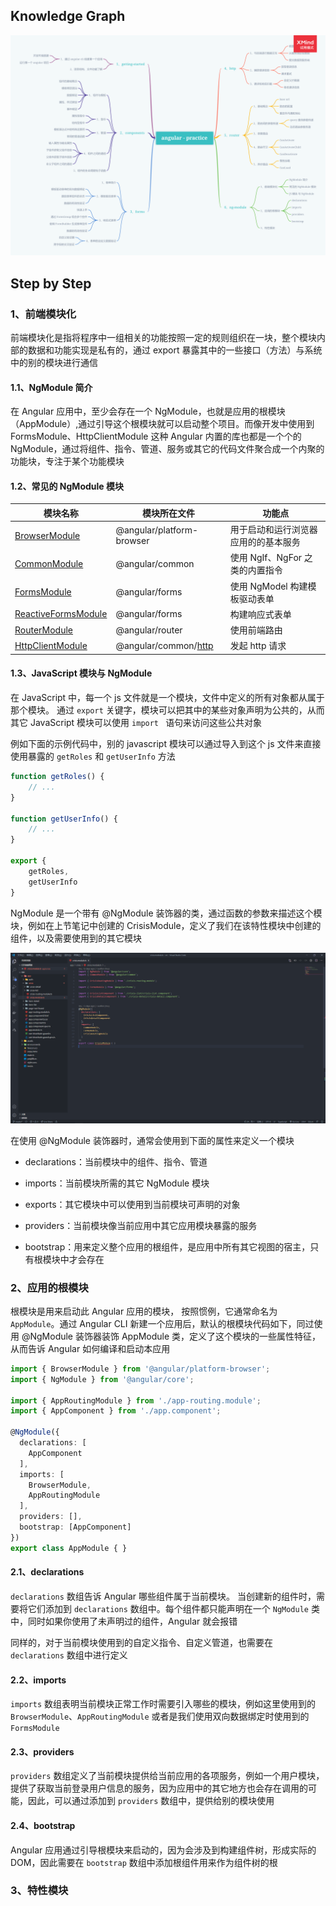 ## Knowledge Graph

![思维导图](./imgs/knowledge-graph.png)




## Step by Step

### 1、前端模块化

前端模块化是指将程序中一组相关的功能按照一定的规则组织在一块，整个模块内部的数据和功能实现是私有的，通过 export 暴露其中的一些接口（方法）与系统中的别的模块进行通信

#### 1.1、NgModule 简介

在 Angular 应用中，至少会存在一个 NgModule，也就是应用的根模块（AppModule）,通过引导这个根模块就可以启动整个项目。而像开发中使用到 FormsModule、HttpClientModule 这种 Angular 内置的库也都是一个个的 NgModule，通过将组件、指令、管道、服务或其它的代码文件聚合成一个内聚的功能块，专注于某个功能模块

#### 1.2、常见的 NgModule 模块

| 模块名称                                                     | 模块所在文件                                               | 功能点                               |
| ------------------------------------------------------------ | ---------------------------------------------------------- | ------------------------------------ |
| [BrowserModule](https://angular.cn/api/platform-browser/BrowserModule) | @angular/platform-browser                                  | 用于启动和运行浏览器应用的的基本服务 |
| [CommonModule](https://angular.cn/api/common/CommonModule)   | @angular/common                                            | 使用 NgIf、NgFor 之类的内置指令      |
| [FormsModule](https://angular.cn/api/forms/FormsModule)      | @angular/forms                                             | 使用 NgModel 构建模板驱动表单        |
| [ReactiveFormsModule](https://angular.cn/api/forms/ReactiveFormsModule) | @angular/forms                                             | 构建响应式表单                       |
| [RouterModule](https://angular.cn/api/router/RouterModule)   | @angular/router                                            | 使用前端路由                         |
| [HttpClientModule](https://angular.cn/api/common/http/HttpClientModule) | @angular/common/[http](https://angular.cn/api/common/http) | 发起 http 请求                       |

#### 1.3、JavaScript 模块与 NgModule 

在 JavaScript 中，每一个 js 文件就是一个模块，文件中定义的所有对象都从属于那个模块。 通过 `export` 关键字，模块可以把其中的某些对象声明为公共的，从而其它 JavaScript 模块可以使用 `import ` 语句来访问这些公共对象

例如下面的示例代码中，别的 javascript 模块可以通过导入到这个 js 文件来直接使用暴露的 `getRoles` 和 `getUserInfo` 方法

```javascript
function getRoles() {
    // ...
}

function getUserInfo() {
    // ...
}

export {
    getRoles,
    getUserInfo
}
```

NgModule 是一个带有 @NgModule 装饰器的类，通过函数的参数来描述这个模块，例如在上节笔记中创建的 CrisisModule，定义了我们在该特性模块中创建的组件，以及需要使用到的其它模块

![NgModule](./imgs/20200613222737.png)

在使用 @NgModule 装饰器时，通常会使用到下面的属性来定义一个模块

- declarations：当前模块中的组件、指令、管道

- imports：当前模块所需的其它 NgModule 模块

- exports：其它模块中可以使用到当前模块可声明的对象

- providers：当前模块像当前应用中其它应用模块暴露的服务

- bootstrap：用来定义整个应用的根组件，是应用中所有其它视图的宿主，只有根模块中才会存在

  

### 2、应用的根模块

根模块是用来启动此 Angular 应用的模块， 按照惯例，它通常命名为 `AppModule`。通过 Angular CLI 新建一个应用后，默认的根模块代码如下，同过使用 @NgModule 装饰器装饰 AppModule 类，定义了这个模块的一些属性特征，从而告诉 Angular 如何编译和启动本应用

```typescript
import { BrowserModule } from '@angular/platform-browser';
import { NgModule } from '@angular/core';

import { AppRoutingModule } from './app-routing.module';
import { AppComponent } from './app.component';

@NgModule({
  declarations: [
    AppComponent
  ],
  imports: [
    BrowserModule,
    AppRoutingModule
  ],
  providers: [],
  bootstrap: [AppComponent]
})
export class AppModule { }
```

#### 2.1、declarations

`declarations` 数组告诉 Angular 哪些组件属于当前模块。 当创建新的组件时，需要将它们添加到 `declarations` 数组中。每个组件都只能声明在一个 `NgModule` 类中，同时如果你使用了未声明过的组件，Angular 就会报错

同样的，对于当前模块使用到的自定义指令、自定义管道，也需要在 `declarations` 数组中进行定义

#### 2.2、imports

`imports` 数组表明当前模块正常工作时需要引入哪些的模块，例如这里使用到的 `BrowserModule`、`AppRoutingModule` 或者是我们使用双向数据绑定时使用到的 `FormsModule`

#### 2.3、providers

`providers` 数组定义了当前模块提供给当前应用的各项服务，例如一个用户模块，提供了获取当前登录用户信息的服务，因为应用中的其它地方也会存在调用的可能，因此，可以通过添加到 `providers` 数组中，提供给别的模块使用

#### 2.4、bootstrap

Angular 应用通过引导根模块来启动的，因为会涉及到构建组件树，形成实际的 DOM，因此需要在 `bootstrap` 数组中添加根组件用来作为组件树的根



### 3、特性模块
